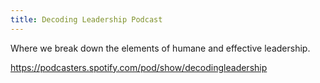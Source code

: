 ```yaml
---
title: Decoding Leadership Podcast
---
```


<re-img src="avatar-large.jpeg" hovereffect=true></re-img>

Where we break down the elements of humane and effective leadership.

https://podcasters.spotify.com/pod/show/decodingleadership

<re-icons></re-icons>
